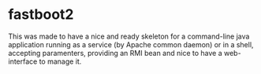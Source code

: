 # fastboot2

This was made to have a nice and ready skeleton for a command-line java application running as a service (by Apache common daemon) or in a shell,
accepting paramenters, providing an RMI bean and nice to have a web-interface to manage it.
